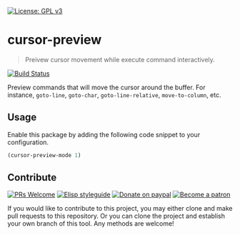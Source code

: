 [![License: GPL v3](https://img.shields.io/badge/License-GPL%20v3-blue.svg)](https://www.gnu.org/licenses/gpl-3.0)

# cursor-preview
> Preivew cursor movement while execute command interactively.

[![Build Status](https://travis-ci.com/jcs-elpa/cursor-preview.svg?branch=master)](https://travis-ci.com/jcs-elpa/cursor-preview)

Preview commands that will move the cursor around the buffer. For
instance, `goto-line`, `goto-char`, `goto-line-relative`,
`move-to-column`, etc.

## Usage

Enable this package by adding the following code snippet to your configuration.

```el
(cursor-preview-mode 1)
```

## Contribute

[![PRs Welcome](https://img.shields.io/badge/PRs-welcome-brightgreen.svg)](http://makeapullrequest.com)
[![Elisp styleguide](https://img.shields.io/badge/elisp-style%20guide-purple)](https://github.com/bbatsov/emacs-lisp-style-guide)
[![Donate on paypal](https://img.shields.io/badge/paypal-donate-1?logo=paypal&color=blue)](https://www.paypal.me/jcs090218)
[![Become a patron](https://img.shields.io/badge/patreon-become%20a%20patron-orange.svg?logo=patreon)](https://www.patreon.com/jcs090218)

If you would like to contribute to this project, you may either
clone and make pull requests to this repository. Or you can
clone the project and establish your own branch of this tool.
Any methods are welcome!
